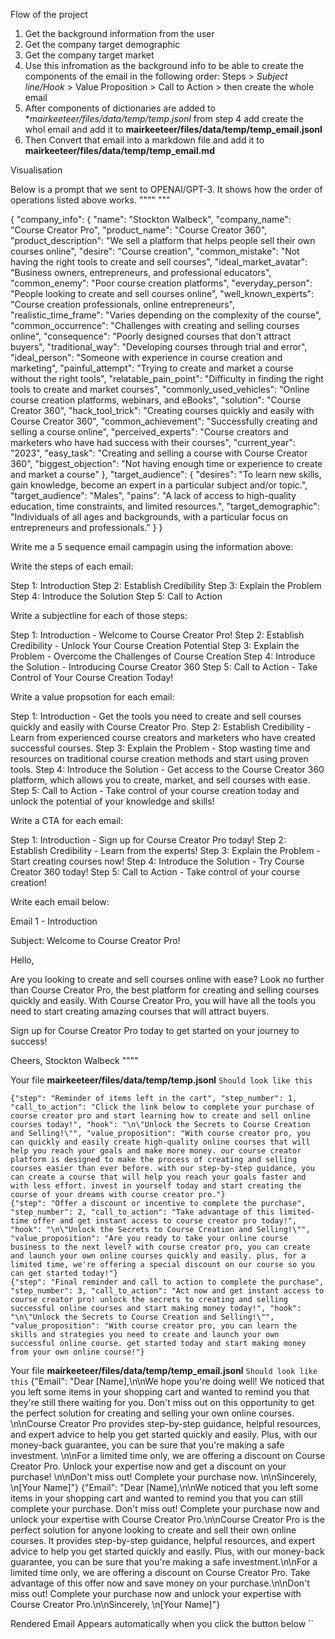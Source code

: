 Flow of the project

1. Get the background information from the user
2. Get the company target demographic
3. Get the company target market
4. Use this infromation as the background info to be able to create the components of the email in the following order:
Steps > *Subject line/Hook* > Value Proposition > Call to Action > then create the whole email
5. After components of dictionaries are added to **mairkeeteer/files/data/temp/temp.jsonl* from step 4 add create the whol email and add it to **mairkeeteer/files/data/temp/temp_email.jsonl**
6. Then Convert that email into a markdown file and add it to **mairkeeteer/files/data/temp/temp_email.md**



Visualisation 

Below is a prompt that we sent to OPENAI/GPT-3. It shows how the order of operations listed above works.
""""
"""
<!-- Example Prompt: -->
{ 
  "company_info": {
    "name": "Stockton Walbeck",
    "company_name": "Course Creator Pro",
    "product_name": "Course Creator 360",
    "product_description": "We sell a platform that helps people sell their own courses online",
    "desire": "Course creation",
    "common_mistake": "Not having the right tools to create and sell courses",
    "ideal_market_avatar": "Business owners, entrepreneurs, and professional educators",
    "common_enemy": "Poor course creation platforms",
    "everyday_person": "People looking to create and sell courses online",
    "well_known_experts": "Course creation professionals, online entrepreneurs",
    "realistic_time_frame": "Varies depending on the complexity of the course",
    "common_occurrence": "Challenges with creating and selling courses online",
    "consequence": "Poorly designed courses that don't attract buyers",
    "traditional_way": "Developing courses through trial and error",
    "ideal_person": "Someone with experience in course creation and marketing",
    "painful_attempt": "Trying to create and market a course without the right tools",
    "relatable_pain_point": "Difficulty in finding the right tools to create and market courses",
    "commonly_used_vehicles": "Online course creation platforms, webinars, and eBooks",
    "solution": "Course Creator 360",
    "hack_tool_trick": "Creating courses quickly and easily with Course Creator 360",
    "common_achievement": "Successfully creating and selling a course online",
    "perceived_experts": "Course creators and marketers who have had success with their courses",
    "current_year": "2023",
    "easy_task": "Creating and selling a course with Course Creator 360",
    "biggest_objection": "Not having enough time or experience to create and market a course"
  }, 
  "target_audience": {
    "desires": "To learn new skills, gain knowledge, become an expert in a particular subject and/or topic.",
    "target_audience": "Males",
    "pains": "A lack of access to high-quality education, time constraints, and limited resources.",
    "target_demographic": "Individuals of all ages and backgrounds, with a particular focus on entrepreneurs and professionals."
  }
}


Write me a 5 sequence email campagin using the information above:

Write the steps of each email:

Step 1: Introduction
Step 2: Establish Credibility
Step 3: Explain the Problem
Step 4: Introduce the Solution
Step 5: Call to Action


Write a subjectline for each of those steps:

Step 1: Introduction - Welcome to Course Creator Pro!
Step 2: Establish Credibility - Unlock Your Course Creation Potential
Step 3: Explain the Problem - Overcome the Challenges of Course Creation
Step 4: Introduce the Solution - Introducing Course Creator 360
Step 5: Call to Action - Take Control of Your Course Creation Today!


Write a value propsotion for each email:

Step 1: Introduction - Get the tools you need to create and sell courses quickly and easily with Course Creator Pro.
Step 2: Establish Credibility - Learn from experienced course creators and marketers who have created successful courses.
Step 3: Explain the Problem - Stop wasting time and resources on traditional course creation methods and start using proven tools.
Step 4: Introduce the Solution - Get access to the Course Creator 360 platform, which allows you to create, market, and sell courses with ease. 
Step 5: Call to Action - Take control of your course creation today and unlock the potential of your knowledge and skills!


Write a CTA for each email:

Step 1: Introduction - Sign up for Course Creator Pro today!
Step 2: Establish Credibility - Learn from the experts!
Step 3: Explain the Problem - Start creating courses now!
Step 4: Introduce the Solution - Try Course Creator 360 today!
Step 5: Call to Action - Take control of your course creation!


Write each email below:

Email 1 - Introduction

Subject: Welcome to Course Creator Pro!

Hello, 

Are you looking to create and sell courses online with ease? Look no further than Course Creator Pro, the best platform for creating and selling courses quickly and easily. With Course Creator Pro, you will have all the tools you need to start creating amazing courses that will attract buyers. 

Sign up for Course Creator Pro today to get started on your journey to success! 

Cheers,
Stockton Walbeck
""""






<!-- Milestone 1: -->
Your file
**mairkeeteer/files/data/temp/temp.jsonl**
`Should look like this`
```
{"step": "Reminder of items left in the cart", "step_number": 1, "call_to_action": "Click the link below to complete your purchase of course creator pro and start learning how to create and sell online courses today!", "hook": "\n\"Unlock the Secrets to Course Creation and Selling!\"", "value_proposition": "With course creator pro, you can quickly and easily create high-quality online courses that will help you reach your goals and make more money. our course creator platform is designed to make the process of creating and selling courses easier than ever before. with our step-by-step guidance, you can create a course that will help you reach your goals faster and with less effort. invest in yourself today and start creating the course of your dreams with course creator pro."}
{"step": "Offer a discount or incentive to complete the purchase", "step_number": 2, "call_to_action": "Take advantage of this limited-time offer and get instant access to course creator pro today!", "hook": "\n\"Unlock the Secrets to Course Creation and Selling!\"", "value_proposition": "Are you ready to take your online course business to the next level? with course creator pro, you can create and launch your own online courses quickly and easily. plus, for a limited time, we're offering a special discount on our course so you can get started today!"}
{"step": "Final reminder and call to action to complete the purchase", "step_number": 3, "call_to_action": "Act now and get instant access to course creator pro! unlock the secrets to creating and selling successful online courses and start making money today!", "hook": "\n\"Unlock the Secrets to Course Creation and Selling!\"", "value_proposition": "With course creator pro, you can learn the skills and strategies you need to create and launch your own successful online course. get started today and start making money from your own online course!"}
```

<!-- Milestone 2: -->
Your file
**mairkeeteer/files/data/temp/temp_email.jsonl**
`Should look like this`
{"Email": "Dear [Name],\n\nWe hope you're doing well! We noticed that you left some items in your shopping cart and wanted to remind you that they're still there waiting for you. Don't miss out on this opportunity to get the perfect solution for creating and selling your own online courses. \n\nCourse Creator Pro provides step-by-step guidance, helpful resources, and expert advice to help you get started quickly and easily. Plus, with our money-back guarantee, you can be sure that you're making a safe investment. \n\nFor a limited time only, we are offering a discount on Course Creator Pro. Unlock your expertise now and get a discount on your purchase! \n\nDon't miss out! Complete your purchase now. \n\nSincerely, \n[Your Name]"}
{"Email": "Dear [Name],\n\nWe noticed that you left some items in your shopping cart and wanted to remind you that you can still complete your purchase. Don't miss out! Complete your purchase now and unlock your expertise with Course Creator Pro.\n\nCourse Creator Pro is the perfect solution for anyone looking to create and sell their own online courses. It provides step-by-step guidance, helpful resources, and expert advice to help you get started quickly and easily. Plus, with our money-back guarantee, you can be sure that you're making a safe investment.\n\nFor a limited time only, we are offering a discount on Course Creator Pro. Take advantage of this offer now and save money on your purchase.\n\nDon't miss out! Complete your purchase now and unlock your expertise with Course Creator Pro.\n\nSincerely, \n[Your Name]"}

<!-- Milestone 3: -->
Rendered Email Appears automatically when you click the button below
``
